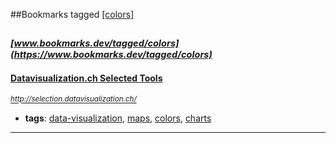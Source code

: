 ##Bookmarks tagged [[colors]](https://www.bookmarks.dev?q=[colors])

_<sup><sup>[www.bookmarks.dev/tagged/colors](https://www.bookmarks.dev/tagged/colors)</sup></sup>_
---
#### [Datavisualization.ch Selected Tools](http://selection.datavisualization.ch/)
_<sup>http://selection.datavisualization.ch/</sup>_

* **tags**: [data-visualization](../tagged/data-visualization.md), [maps](../tagged/maps.md), [colors](../tagged/colors.md), [charts](../tagged/charts.md)
---
